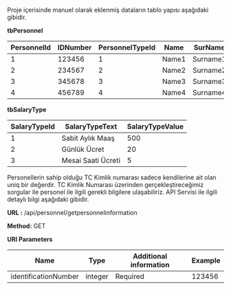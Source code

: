 Proje içerisinde manuel olarak eklenmiş dataların tablo yapısı aşağıdaki gibidir.


<b>tbPersonnel</b>

| PersonnelId   | IDNumber      |PersonnelTypeId| Name          | SurName       | DaysWorked    |OvertimeWorkedHours |
| ------------- | ------------- | ------------- | ------------- | ------------- | ------------- | -------------      |
| 1             | 123456        | 1             | Name1         | Surname1      | 22            | 0                  |
| 2             | 234567        | 2             | Name2         | Surname2      | 20            | 0                  |
| 3             | 345678        | 3             | Name3         | Surname3      | 22            | 10                 |
| 4             | 456789        | 4             | Name4         | Surname4      | 22            | 10                 |

<b>tbSalaryType</b>

| SalaryTypeId  |SalaryTypeText             |SalaryTypeValue|
| ------------- | -------------             | ------------- |
| 1             | Sabit Aylık Maaş          | 500           |
| 2             | Günlük Ücret              | 20            |
| 3             | Mesai Saati Ücreti        | 5             |


Personellerin sahip olduğu TC Kimlik numarası sadece kendilerine ait olan uniq bir değerdir. TC Kimlik Numarası üzerinden gerçekleştireceğimiz sorgular ile personel ile ilgili gerekli bilgilere ulaşabiliriz. API Servisi ile ilgili detaylı bilgi aşağıdaki gibidir.

<b>URL   :</b> /api/personnel/getpersonnelinformation 

<b>Method:</b> GET 

<b>URI Parameters</b>

| Name                 |Type           | Additional information | Example       |
| -------------        | ------------- | -------------          | ------------- |
| identificationNumber | integer       | Required               | 123456        |
